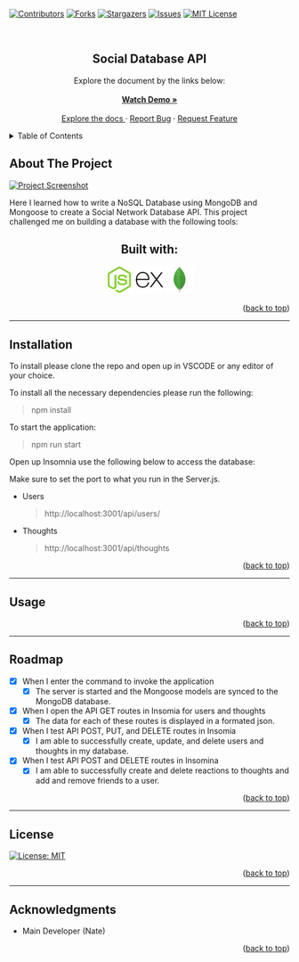 <a name="readme-top"></a>

[![Contributors][contributors-shield]][contributors-url]
[![Forks][forks-shield]][forks-url]
[![Stargazers][stars-shield]][stars-url]
[![Issues][issues-shield]][issues-url]
[![MIT License][license-shield]][license-url]

<!-- PROJECT LOGO -->
<br />
<div align="center">
  <h2 align="center">Social Database API</h2>

  <p align="center">
    Explore the document by the links below:
    <br />
    <br />
    <a href="https://watch.screencastify.com/v/JmbQkSzD5UduvjHJOKc7"><strong>Watch Demo »</strong></a>
    <br />
    <br />
    <a href="https://github.com/natenaranjo/social-database-api">Explore the docs </a>
    ·
    <a href="https://github.com/natenaranjo/social-database-api/issues">Report Bug</a>
    ·
    <a href="https://github.com/natenaranjo/social-database-api/issues">Request Feature</a>
  </p>
</div>



<!-- TABLE OF CONTENTS -->
<details>
  <summary>Table of Contents</summary>
  <ol>
    <li><a href="#about-the-project">About The Project</a></li>
    <li><a href="#installation">Installation</a></li>
    <li><a href="#usage">Usage</a></li>
    <li><a href="#roadmap">Roadmap</a></li>
    <li><a href="#contributing">Contributing</a></li>
    <li><a href="#license">License</a></li>
    <li><a href="#contact">Contact</a></li>
    <li><a href="#acknowledgments">Acknowledgments</a></li>
  </ol>
</details>



<!-- ABOUT THE PROJECT -->
## About The Project

[![Project Screenshot][project-screenshot]](https://github.com/natenaranjo/social-database-api)

Here I learned how to write a NoSQL Database using MongoDB and Mongoose to create a Social Network Database API.  This project challenged me on building a database with the following tools:

<div align="center">

<h2 align="center">Built with:</h2>
<img src="https://github.com/devicons/devicon/blob/master/icons/nodejs/nodejs-original.svg" width="50" height="50">
<img src="https://github.com/devicons/devicon/blob/master/icons/express/express-original.svg" width="50" height="50">
<img src="https://github.com/devicons/devicon/blob/master/icons/mongodb/mongodb-original.svg" width="50" height="50">

</div>

<p align="right">(<a href="#readme-top">back to top</a>)</p>

---

## Installation

To install please clone the repo and open up in VSCODE or any editor of your choice.


To install all the necessary dependencies please run the following:
> npm install

To start the application:
> npm run start

Open up Insomnia use the following below to access the database:

Make sure to set the port to what you run in the Server.js.

- Users
  > http://localhost:3001/api/users/

- Thoughts
  > http://localhost:3001/api/thoughts


<p align="right">(<a href="#readme-top">back to top</a>)</p>

---

<!-- USAGE EXAMPLES -->
## Usage



<p align="right">(<a href="#readme-top">back to top</a>)</p>

---
<!-- ROADMAP -->
## Roadmap

- [x] When I enter the command to invoke the application
  - [x] The server is started and the Mongoose models are synced to the MongoDB database.
- [x] When I open the API GET routes in Insomia for users and thoughts
  - [x] The data for each of these routes is displayed in a formated json.
- [x] When I test API POST, PUT, and DELETE routes in Insomia
  - [x] I am able to successfully create, update, and delete users and thoughts in my database.
- [x] When I test API POST and DELETE routes in Insomina
  - [x] I am able to successfully create and delete reactions to thoughts and add and remove friends to a user.

<p align="right">(<a href="#readme-top">back to top</a>)</p>

---

<!-- LICENSE -->
## License

[![License: MIT](https://img.shields.io/badge/License-MIT-yellow.svg)](https://opensource.org/licenses/MIT)

<p align="right">(<a href="#readme-top">back to top</a>)</p>

---


<!-- ACKNOWLEDGMENTS -->
## Acknowledgments

- Main Developer (Nate)



<p align="right">(<a href="#readme-top">back to top</a>)</p>



<!-- MARKDOWN LINKS & IMAGES -->
<!-- https://www.markdownguide.org/basic-syntax/#reference-style-links -->
[contributors-shield]: https://img.shields.io/github/contributors/natenaranjo/social-database-api.svg?style=for-the-badge
[contributors-url]: https://github.com/natenaranjo/social-database-api/graphs/contributors
[forks-shield]: https://img.shields.io/github/forks/undefined/social-database-api.svg?style=for-the-badge
[forks-url]: https://github.com/natenaranjo/social-database-api/network/members
[stars-shield]: https://img.shields.io/github/stars/natenaranjo/social-database-api.svg?style=for-the-badge
[stars-url]: https://github.com/natenaranjo/social-database-api/stargazers
[issues-shield]: https://img.shields.io/github/issues/natenaranjo/social-database-api.svg?style=for-the-badge
[issues-url]: https://github.com/natenaranjo/social-database-api/issues
[license-shield]: https://img.shields.io/github/license/natenaranjo/social-database-api.svg?style=for-the-badge
[license-url]: https://github.com/natenaranjo/social-database-api/blob/master/LICENSE.txt
[project-screenshot]: ./public/img/screenshot.png
[project-screenshot-2]: ./public/img/screenshot-2.png
[project-screenshot-3]: ./public/img/screenshot-3.png
[project-screenshot-4]: ./public/img/screenshot-4.png
[project-screenshot-5]: ./public/img/screenshot-5.png
[NodeJs-url]: https://github.com/devicons/devicon/blob/master/icons/nodejs/nodejs-plain.svg
